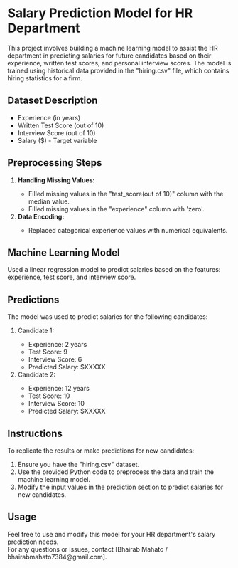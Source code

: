 <!DOCTYPE html>
<html>
<head>
</head>
<body>

<h1>Salary Prediction Model for HR Department</h1>

<p>This project involves building a machine learning model to assist the HR department in predicting salaries for future candidates based on their experience, written test scores, and personal interview scores. The model is trained using historical data provided in the "hiring.csv" file, which contains hiring statistics for a firm.</p>

<h2>Dataset Description</h2>

<ul>
  <li>Experience (in years)</li>
  <li>Written Test Score (out of 10)</li>
  <li>Interview Score (out of 10)</li>
  <li>Salary ($) - Target variable</li>
</ul>

<h2>Preprocessing Steps</h2>

<ol>
  <li><strong>Handling Missing Values:</strong></li>
  <ul>
    <li>Filled missing values in the "test_score(out of 10)" column with the median value.</li>
    <li>Filled missing values in the "experience" column with 'zero'.</li>
  </ul>
  <li><strong>Data Encoding:</strong></li>
  <ul>
    <li>Replaced categorical experience values with numerical equivalents.</li>
  </ul>
</ol>

<h2>Machine Learning Model</h2>

<p>Used a linear regression model to predict salaries based on the features: experience, test score, and interview score.</p>

<h2>Predictions</h2>

<p>The model was used to predict salaries for the following candidates:</p>

<ol>
  <li>Candidate 1:</li>
  <ul>
    <li>Experience: 2 years</li>
    <li>Test Score: 9</li>
    <li>Interview Score: 6</li>
    <li>Predicted Salary: $XXXXX</li>
  </ul>
  <li>Candidate 2:</li>
  <ul>
    <li>Experience: 12 years</li>
    <li>Test Score: 10</li>
    <li>Interview Score: 10</li>
    <li>Predicted Salary: $XXXXX</li>
  </ul>
</ol>

<h2>Instructions</h2>

<p>To replicate the results or make predictions for new candidates:</p>
<ol>
  <li>Ensure you have the "hiring.csv" dataset.</li>
  <li>Use the provided Python code to preprocess the data and train the machine learning model.</li>
  <li>Modify the input values in the prediction section to predict salaries for new candidates.</li>
</ol>

<h2>Usage</h2>

<p>Feel free to use and modify this model for your HR department's salary prediction needs. 
  <br> For any questions or issues, contact [Bhairab Mahato / bhairabmahato7384@gmail.com].</p>

</body>
</html>

